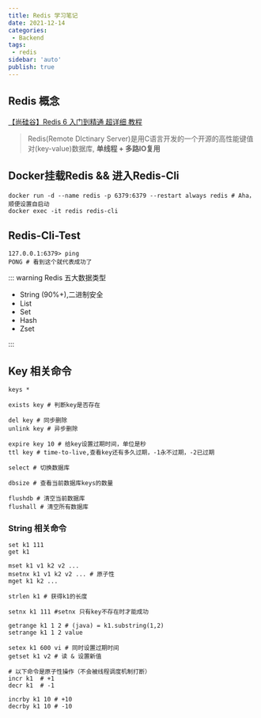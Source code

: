 ```yaml
---
title: Redis 学习笔记
date: 2021-12-14
categories:
 - Backend
tags:
 - redis
sidebar: 'auto'
publish: true
--- 
```


## Redis 概念

[【尚硅谷】Redis 6 入门到精通 超详细 教程](https://www.bilibili.com/video/BV1Rv41177Af)

> Redis(Remote DIctinary Server)是用C语言开发的一个开源的高性能键值对(key-value)数据库, **单线程 + 多路IO复用**

## Docker挂载Redis && 进入Redis-Cli

``` shell
docker run -d --name redis -p 6379:6379 --restart always redis # Aha，顺便设置自启动
docker exec -it redis redis-cli
```

## Redis-Cli-Test

``` shell
127.0.0.1:6379> ping
PONG # 看到这个就代表成功了
```

::: warning Redis 五大数据类型

- String (90%+),二进制安全
- List
- Set
- Hash
- Zset

:::

## Key 相关命令

``` shell
keys *

exists key # 判断key是否存在

del key # 同步删除
unlink key # 异步删除

expire key 10 # 给key设置过期时间，单位是秒
ttl key # time-to-live,查看key还有多久过期，-1永不过期，-2已过期

select # 切换数据库

dbsize # 查看当前数据库keys的数量

flushdb # 清空当前数据库
flushall # 清空所有数据库
```

### String 相关命令

```
set k1 111
get k1

mset k1 v1 k2 v2 ...
msetnx k1 v1 k2 v2 ... # 原子性
mget k1 k2 ...

strlen k1 # 获得k1的长度 

setnx k1 111 #setnx 只有key不存在时才能成功

getrange k1 1 2 # (java) = k1.substring(1,2)
setrange k1 1 2 value

setex k1 600 vi # 同时设置过期时间
getset k1 v2 # 读 & 设置新值

# 以下命令是原子性操作（不会被线程调度机制打断）
incr k1  # +1
decr k1  # -1

incrby k1 10 # +10
decrby k1 10 # -10
```